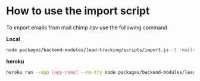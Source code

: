 # How to use the import script

To import emails from mail chimp csv use the following command

**Local**

```sh
node packages/backend-modules/lead-tracking/scripts/import.js -t 'mailchimp_tag' < path_to_csv.csv
```


**heroku**

```sh
heroku run --app [app-name] --no-tty node packages/backend-modules/lead-tracking/scripts/import.js -t 'mailchimp_tag' < path_to_csv.csv
```
